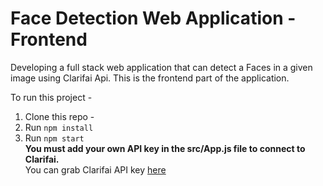 # Face Detection Web Application - Frontend
Developing a full stack web application that can detect a Faces in a given image using Clarifai Api. This is the frontend part of the application.

To run this project -
1. Clone this repo - 
1. Run `npm install`
1. Run `npm start` <br/>
**You must add your own API key in the src/App.js file to connect to Clarifai.**<br/>
You can grab Clarifai API key [here](https://www.clarifai.com/)
